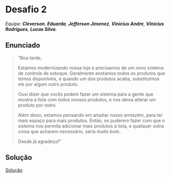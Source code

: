 # Desafio 2

*Equipe: **Cleverson**, **Eduarda**, **Jefferson Jimenez**, **Vinicius Andre**, **Vinicius Rodrigues**, **Lucas Silva**.*

## Enunciado
>“Boa tarde,
>
>Estamos modernizando nossa loja e precisamos de um novo sistema de controle de estoque. 
>Geralmente anotamos todos os produtos que temos disponíveis, e quando um dos produtos acaba, substituímos ele por algum outro produto.
>
>Ouvi dizer que vocês podem fazer um sistema para a gente que mostra a lista com todos nossos produtos, e nos deixa alterar
>um produto por outro.
> 
>Além disso, estamos pensando em ampliar nosso armazém, para ter mais espaço para mais produtos. 
>Então, se puderem fazer com que o sistema nos permita adicionar mais produtos à lista, e qualquer outra coisa que acharem necessário,
>seria muito bom. 
>
>Desde já agradeço!”


## Solução 

[Solução](https://github.com/lucasInCoffePower/TalentoCloud-FrontEnd/blob/main/Modulo1-Introducao_a_programacao/aulaListaPython/Desafio2/sistema_estoque.py)
